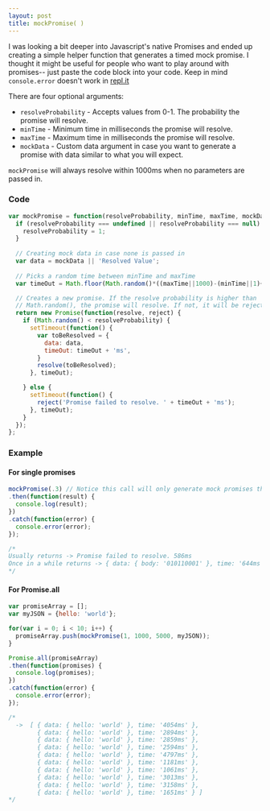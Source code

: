 ```yaml
---
layout: post
title: mockPromise( )
---
```

I was looking a bit deeper into Javascript's native Promises and ended up creating a simple helper function that generates a timed mock promise. I thought it might be useful for people who want to play around with promises-- just paste the code block into your code. Keep in mind `console.error` doesn't work in [repl.it](https://repl.it)

There are four optional arguments:

* `resolveProbability` - Accepts values from 0-1. The probability the promise will resolve.
* `minTime` - Minimum time in milliseconds the promise will resolve.
* `maxTime` - Maximum time in milliseconds the promise will resolve.
* `mockData` - Custom data argument in case you want to generate a promise with data similar to what you will expect.

`mockPromise` will always resolve within 1000ms when no parameters are passed in.

### Code
```javascript
var mockPromise = function(resolveProbability, minTime, maxTime, mockData) {
  if (resolveProbability === undefined || resolveProbability === null) {
    resolveProbability = 1;
  }
  
  // Creating mock data in case none is passed in
  var data = mockData || 'Resolved Value';
  
  // Picks a random time between minTime and maxTime
  var timeOut = Math.floor(Math.random()*((maxTime||1000)-(minTime||1)+1))+(minTime||1);

  // Creates a new promise. If the resolve probability is higher than
  // Math.random(), the promise will resolve. If not, it will be rejected.
  return new Promise(function(resolve, reject) {
    if (Math.random() < resolveProbability) {
      setTimeout(function() {
        var toBeResolved = {
          data: data,
          timeOut: timeOut + 'ms',
        }
        resolve(toBeResolved);
      }, timeOut);

    } else {
      setTimeout(function() {
        reject('Promise failed to resolve. ' + timeOut + 'ms');
      }, timeOut);
    }
  });
};
```

### Example

#### For single promises
```javascript
mockPromise(.3) // Notice this call will only generate mock promises that resolve 30% of the time
.then(function(result) {
  console.log(result);
})
.catch(function(error) {
  console.error(error);
});

/*
Usually returns -> Promise failed to resolve. 586ms
Once in a while returns -> { data: { body: '010110001' }, time: '644ms' }
*/
```

#### For Promise.all
```javascript
var promiseArray = [];
var myJSON = {hello: 'world'};

for(var i = 0; i < 10; i++) {
  promiseArray.push(mockPromise(1, 1000, 5000, myJSON));
}

Promise.all(promiseArray)
.then(function(promises) {
  console.log(promises);
})
.catch(function(error) {
  console.error(error);
});

/* 
  ->  [ { data: { hello: 'world' }, time: '4054ms' },
        { data: { hello: 'world' }, time: '2894ms' },
        { data: { hello: 'world' }, time: '2859ms' },
        { data: { hello: 'world' }, time: '2594ms' },
        { data: { hello: 'world' }, time: '4797ms' },
        { data: { hello: 'world' }, time: '1181ms' },
        { data: { hello: 'world' }, time: '1061ms' },
        { data: { hello: 'world' }, time: '3013ms' },
        { data: { hello: 'world' }, time: '3158ms' },
        { data: { hello: 'world' }, time: '1651ms' } ]
*/
```
